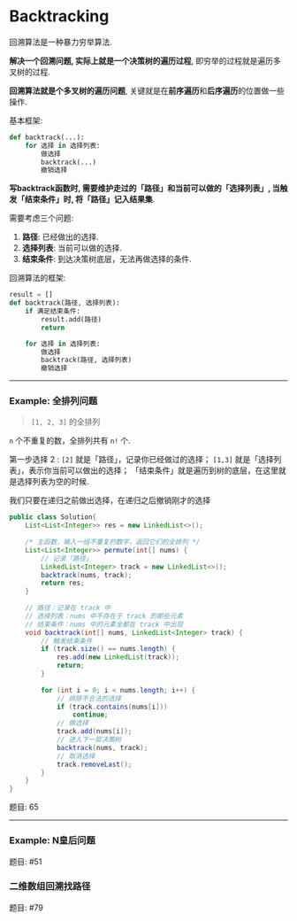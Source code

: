# Backtracking

回溯算法是一种暴力穷举算法.

**解决一个回溯问题, 实际上就是一个决策树的遍历过程**, 即穷举的过程就是遍历多叉树的过程.

**回溯算法就是个多叉树的遍历问题**, 关键就是在**前序遍历**和**后序遍历**的位置做一些操作.

基本框架: 

```python
def backtrack(...):
    for 选择 in 选择列表:
        做选择
        backtrack(...)
        撤销选择
```

**写backtrack函数时, 需要维护走过的「路径」和当前可以做的「选择列表」,
当触发「结束条件」时, 将「路径」记入结果集**.

需要考虑三个问题:

1. **路径**: 已经做出的选择.
2. **选择列表**: 当前可以做的选择.
3. **结束条件**: 到达决策树底层，无法再做选择的条件.

回溯算法的框架: 

```python
result = []
def backtrack(路径, 选择列表):
    if 满足结束条件:
        result.add(路径)
        return

    for 选择 in 选择列表:
        做选择
        backtrack(路径, 选择列表)
        撤销选择
```

---

### Example: 全排列问题

> `[1, 2, 3]` 的全排列

`n` 个不重复的数，全排列共有 `n!` 个.

第一步选择 2 :
`[2]` 就是「路径」，记录你已经做过的选择；
`[1,3]` 就是「选择列表」，表示你当前可以做出的选择；
「结束条件」就是遍历到树的底层，在这里就是选择列表为空的时候.

我们只要在递归之前做出选择，在递归之后撤销刚才的选择

```java
public class Solution{
    List<List<Integer>> res = new LinkedList<>();
    
    /* 主函数，输入一组不重复的数字，返回它们的全排列 */
    List<List<Integer>> permute(int[] nums) {
        // 记录「路径」
        LinkedList<Integer> track = new LinkedList<>();
        backtrack(nums, track);
        return res;
    }
    
    // 路径：记录在 track 中
    // 选择列表：nums 中不存在于 track 的那些元素
    // 结束条件：nums 中的元素全都在 track 中出现
    void backtrack(int[] nums, LinkedList<Integer> track) {
        // 触发结束条件
        if (track.size() == nums.length) {
            res.add(new LinkedList(track));
            return;
        }
    
        for (int i = 0; i < nums.length; i++) {
            // 排除不合法的选择
            if (track.contains(nums[i]))
                continue;
            // 做选择
            track.add(nums[i]);
            // 进入下一层决策树
            backtrack(nums, track);
            // 取消选择
            track.removeLast();
        }
    }
}
```

题目: 65

---

### Example: N皇后问题

题目: #51

### 二维数组回溯找路径

题目: #79